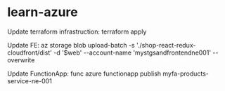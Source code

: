 # learn-azure

Update terraform infrastruction: terraform apply

Update FE: az storage blob upload-batch -s './shop-react-redux-cloudfront/dist' -d '$web' --account-name 'mystgsandfrontendne001' --overwrite

Update FunctionApp: func azure functionapp publish myfa-products-service-ne-001